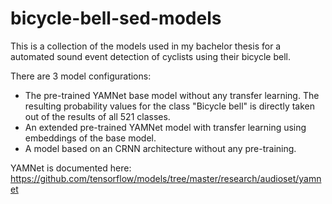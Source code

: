 # bicycle-bell-sed-models

This is a collection of the models used in my bachelor thesis for a automated sound event detection of cyclists using their bicycle bell.

There are 3 model configurations:
- The pre-trained YAMNet base model without any transfer learning. The resulting probability values for the class "Bicycle bell" is directly taken out of the results of all 521 classes.
- An extended pre-trained YAMNet model with transfer learning using embeddings of the base model.
- A model based on an CRNN architecture without any pre-training.

YAMNet is documented here:
https://github.com/tensorflow/models/tree/master/research/audioset/yamnet